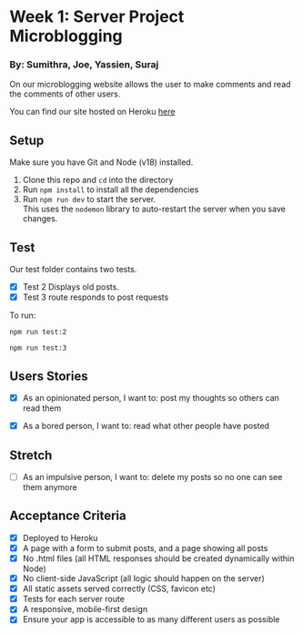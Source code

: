 # Week 1: Server Project Microblogging

### By: Sumithra, Joe, Yassien, Suraj

On our microblogging website allows the user to make comments and read the comments of other users.

You can find our site hosted on Heroku [here]()

## Setup

Make sure you have Git and Node (v18) installed.

1. Clone this repo and `cd` into the directory
2. Run `npm install` to install all the dependencies
3. Run `npm run dev` to start the server.  
   This uses the `nodemon` library to auto-restart the server when you save changes.

## Test

Our test folder contains two tests.

- [x] Test 2 Displays old posts.
- [x] Test 3 route responds to post requests

To run:

`npm run test:2`

`npm run test:3`

## Users Stories

- [x] As an opinionated person, I want to: post my thoughts so others can read them

- [x] As a bored person, I want to: read what other people have posted

## Stretch

- [ ] As an impulsive person, I want to: delete my posts so no one can see them anymore

## Acceptance Criteria

- [x] Deployed to Heroku
- [x] A page with a form to submit posts, and a page showing all posts
- [x] No .html files (all HTML responses should be created dynamically within Node)
- [x] No client-side JavaScript (all logic should happen on the server)
- [x] All static assets served correctly (CSS, favicon etc)
- [x] Tests for each server route
- [x] A responsive, mobile-first design
- [x] Ensure your app is accessible to as many different users as possible
